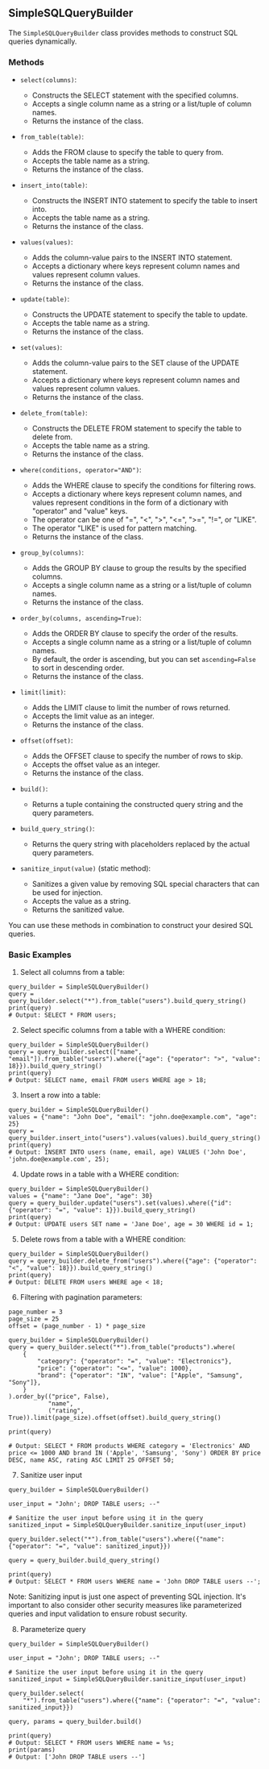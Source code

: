 ## SimpleSQLQueryBuilder

The `SimpleSQLQueryBuilder` class provides methods to construct SQL queries dynamically.

### Methods

- `select(columns)`:

  - Constructs the SELECT statement with the specified columns.
  - Accepts a single column name as a string or a list/tuple of column names.
  - Returns the instance of the class.

- `from_table(table)`:

  - Adds the FROM clause to specify the table to query from.
  - Accepts the table name as a string.
  - Returns the instance of the class.

- `insert_into(table)`:

  - Constructs the INSERT INTO statement to specify the table to insert into.
  - Accepts the table name as a string.
  - Returns the instance of the class.

- `values(values)`:

  - Adds the column-value pairs to the INSERT INTO statement.
  - Accepts a dictionary where keys represent column names and values represent column values.
  - Returns the instance of the class.

- `update(table)`:

  - Constructs the UPDATE statement to specify the table to update.
  - Accepts the table name as a string.
  - Returns the instance of the class.

- `set(values)`:

  - Adds the column-value pairs to the SET clause of the UPDATE statement.
  - Accepts a dictionary where keys represent column names and values represent column values.
  - Returns the instance of the class.

- `delete_from(table)`:

  - Constructs the DELETE FROM statement to specify the table to delete from.
  - Accepts the table name as a string.
  - Returns the instance of the class.

- `where(conditions, operator="AND")`:

  - Adds the WHERE clause to specify the conditions for filtering rows.
  - Accepts a dictionary where keys represent column names, and values represent conditions in the form of a dictionary with "operator" and "value" keys.
  - The operator can be one of "=", "<", ">", "<=", ">=", "!=", or "LIKE".
  - The operator "LIKE" is used for pattern matching.
  - Returns the instance of the class.

- `group_by(columns)`:

  - Adds the GROUP BY clause to group the results by the specified columns.
  - Accepts a single column name as a string or a list/tuple of column names.
  - Returns the instance of the class.

- `order_by(columns, ascending=True)`:

  - Adds the ORDER BY clause to specify the order of the results.
  - Accepts a single column name as a string or a list/tuple of column names.
  - By default, the order is ascending, but you can set `ascending=False` to sort in descending order.
  - Returns the instance of the class.

- `limit(limit)`:

  - Adds the LIMIT clause to limit the number of rows returned.
  - Accepts the limit value as an integer.
  - Returns the instance of the class.

- `offset(offset)`:

  - Adds the OFFSET clause to specify the number of rows to skip.
  - Accepts the offset value as an integer.
  - Returns the instance of the class.

- `build()`:

  - Returns a tuple containing the constructed query string and the query parameters.

- `build_query_string()`:

  - Returns the query string with placeholders replaced by the actual query parameters.

- `sanitize_input(value)` (static method):

  - Sanitizes a given value by removing SQL special characters that can be used for injection.
  - Accepts the value as a string.
  - Returns the sanitized value.

You can use these methods in combination to construct your desired SQL queries.

### Basic Examples

1. Select all columns from a table:

```
query_builder = SimpleSQLQueryBuilder()
query = query_builder.select("*").from_table("users").build_query_string()
print(query)
# Output: SELECT * FROM users;
```

2. Select specific columns from a table with a WHERE condition:

```
query_builder = SimpleSQLQueryBuilder()
query = query_builder.select(["name", "email"]).from_table("users").where({"age": {"operator": ">", "value": 18}}).build_query_string()
print(query)
# Output: SELECT name, email FROM users WHERE age > 18;
```

3. Insert a row into a table:

```
query_builder = SimpleSQLQueryBuilder()
values = {"name": "John Doe", "email": "john.doe@example.com", "age": 25}
query = query_builder.insert_into("users").values(values).build_query_string()
print(query)
# Output: INSERT INTO users (name, email, age) VALUES ('John Doe', 'john.doe@example.com', 25);
```

4. Update rows in a table with a WHERE condition:

```
query_builder = SimpleSQLQueryBuilder()
values = {"name": "Jane Doe", "age": 30}
query = query_builder.update("users").set(values).where({"id": {"operator": "=", "value": 1}}).build_query_string()
print(query)
# Output: UPDATE users SET name = 'Jane Doe', age = 30 WHERE id = 1;
```

5. Delete rows from a table with a WHERE condition:

```
query_builder = SimpleSQLQueryBuilder()
query = query_builder.delete_from("users").where({"age": {"operator": "<", "value": 18}}).build_query_string()
print(query)
# Output: DELETE FROM users WHERE age < 18;
```

6. Filtering with pagination parameters:

```
page_number = 3
page_size = 25
offset = (page_number - 1) * page_size

query_builder = SimpleSQLQueryBuilder()
query = query_builder.select("*").from_table("products").where(
    {
        "category": {"operator": "=", "value": "Electronics"},
        "price": {"operator": "<=", "value": 1000},
        "brand": {"operator": "IN", "value": ["Apple", "Samsung", "Sony"]},
    }
).order_by(("price", False),
           "name",
           ("rating", True)).limit(page_size).offset(offset).build_query_string()

print(query)

# Output: SELECT * FROM products WHERE category = 'Electronics' AND price <= 1000 AND brand IN ('Apple', 'Samsung', 'Sony') ORDER BY price DESC, name ASC, rating ASC LIMIT 25 OFFSET 50;
```

7. Sanitize user input

```
query_builder = SimpleSQLQueryBuilder()

user_input = "John'; DROP TABLE users; --"

# Sanitize the user input before using it in the query
sanitized_input = SimpleSQLQueryBuilder.sanitize_input(user_input)

query_builder.select("*").from_table("users").where({"name": {"operator": "=", "value": sanitized_input}})

query = query_builder.build_query_string()

print(query)
# Output: SELECT * FROM users WHERE name = 'John DROP TABLE users --';
```

Note: Sanitizing input is just one aspect of preventing SQL injection. It's important to also consider other security measures like parameterized queries and input validation to ensure robust security.

8. Parameterize query

```
query_builder = SimpleSQLQueryBuilder()

user_input = "John'; DROP TABLE users; --"

# Sanitize the user input before using it in the query
sanitized_input = SimpleSQLQueryBuilder.sanitize_input(user_input)

query_builder.select(
    "*").from_table("users").where({"name": {"operator": "=", "value": sanitized_input}})

query, params = query_builder.build()

print(query)
# Output: SELECT * FROM users WHERE name = %s;
print(params)
# Output: ['John DROP TABLE users --']
```
